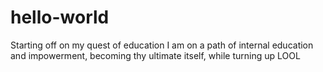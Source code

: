 # hello-world
Starting off on my quest of education
I am on a path of internal education and impowerment, becoming thy ultimate itself, while turning up LOOL
